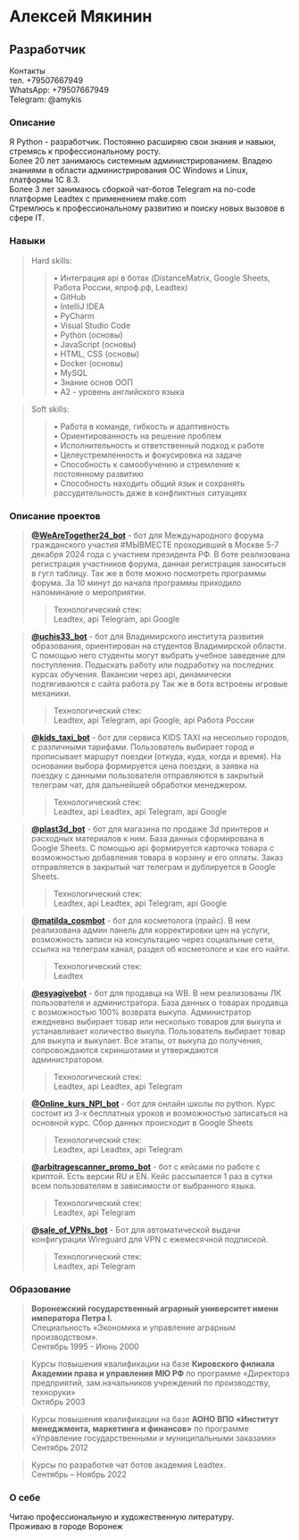 # Алексей Мякинин
## Разработчик

Контакты<br>
тел. +79507667949<br>
WhatsApp: +79507667949<br>
Telegram: @amykis<br>

### Описание

Я Python - разработчик. Постоянно расширяю свои знания и навыки, 
стремясь к профессиональному росту.<br>
Более 20 лет занимаюсь системным администрированием.
Владею знаниями в области администрирования ОС Windows и Linux, платформы 1С 8.3.<br>
Более 3 лет занимаюсь сборкой чат-ботов Telegram на no-code платформе Leadtex c применением make.com<br>
Стремлюсь к профессиональному развитию и поиску новых вызовов в сфере IT.

### Навыки

>Hard skills:
>>•	Интеграция api в ботах (DistanceMatrix, Google Sheets, Работа России, япроф.рф, Leadtex)<br>
>>•	GitHub<br>
>>•	IntelliJ IDEA<br>
>>•	PyCharm<br>
>>•	Visual Studio Code<br>
>>•	Python (основы)<br>
>>•	JavaScript (основы)<br>
>>•	HTML, CSS (основы)<br>
>>•	Docker (основы)<br>
>>•	MySQL<br>
>>•	Знание основ ООП<br>
>>•	A2 - уровень английского языка<br>

>Soft skills:
>>•	Работа в команде, гибкость и адаптивность<br>
>>•	Ориентированность на решение проблем<br>
>>•	Исполнительность и ответственный подход к работе<br>
>>•	Целеустремленность и фокусировка на задаче<br>
>>•	Способность к самообучению и стремление к постоянному развитию<br>
>>•	Способность находить общий язык и сохранять рассудительность даже в конфликтных ситуациях<br>

### Описание проектов

> <b>[@WeAreTogether24_bot](https://t.me/WeAreTogether24_bot)</b> - бот для Международного форума гражданского участия #МЫВМЕСТЕ 
проходивший в Москве 5-7 декабря 2024 года с участием президента РФ. 
В боте реализована регистрация участников форума, данная регистрация заноситься в гугл таблицу. 
Так же в боте можно посмотреть программы форума. За 10 минут до начала программы приходило напоминание о мероприятии.
>>Технологический стек:<br>
Leadtex, api Telegram, api Google

> <b>[@uchis33_bot](https://t.me/uchis33_bot)</b> - бот для Владимирского института развития образования, 
ориентирован на студентов Владимирской области. 
С помощью него студенты могут выбрать учебное заведение для поступления. 
Подыскать работу или подработку на последних курсах обучения. 
Вакансии через api, динамически подтягиваются с сайта работа.ру 
Так же в бота встроены игровые механики.
>>Технологический стек:<br>
Leadtex, api Telegram, api Google, api Работа России

> <b>[@kids_taxi_bot](https://t.me/kids_taxi_bot)</b> - бот для сервиса KIDS TAXI на несколько городов, 
с различными тарифами. Пользователь выбирает город и прописывает маршрут поездки 
(откуда, куда, когда и время). На основании выбора формируется цена поездки, 
а заявка на поездку с данными пользователя отправляются в закрытый телеграм чат, 
для дальнейшей обработки менеджером.
>>Технологический стек:<br>
Leadtex, api Leadtex, api Telegram, api Google

> <b>[@plast3d_bot](https://t.me/plast3d_bot)</b> - бот для магазина по продаже 3d принтеров и расходных материалов 
к ним. База данных сформирована в Google Sheets. 
С помощью api формируется карточка товара с возможностью добавления товара в корзину 
и его оплаты. 
Заказ отправляется в закрытый чат телеграм и дублируется в Google Sheets. 
>>Технологический стек:<br>
Leadtex, api Leadtex, api Telegram, api Google

> <b>[@matilda_cosmbot](https://t.me/matilda_cosmbot)</b> - бот для косметолога (прайс). В нем реализована админ панель 
для корректировки цен на услуги, возможность записи на консультацию через социальные сети,
ссылка на телеграм канал, раздел об косметологе и как его найти.
>>Технологический стек:<br>
Leadtex

> <b>[@esyagivebot](https://t.me/esyagivebot)</b> - бот для продавца на WB. В нем реализованы ЛК пользователя и 
администратора. База данных о товарах продавца с возможностью 100% возврата выкупа.
Администратор ежедневно выбирает товар или несколько товаров для выкупа и устанавливает 
количество выкупа. Пользователь выбирает товар для выкупа и выкупает. 
Все этапы, от выкупа до получения, сопровождаются скриншотами и утверждаются 
администратором.
>>Технологический стек:<br>
Leadtex, api Leadtex, api Telegram

> <b>[@Online_kurs_NPI_bot](https://t.me/Online_kurs_NPI_bot)</b> - бот для онлайн школы по python. 
Курс состоит из 3-х бесплатных уроков и возможностью записаться на основной курс. 
Сбор данных происходит в Google Sheets
>>Технологический стек:<br>
Leadtex, api Leadtex, api Telegram

> <b>[@arbitragescanner_promo_bot](https://t.me/arbitragescanner_promo_bot)</b> - бот с кейсами по работе с криптой. 
Есть версии RU и EN. Кейс рассылается 1 раз в сутки всем пользователям в зависимости 
от выбранного языка. 
>>Технологический стек:<br>
Leadtex, api Telegram

> <b>[@sale_of_VPNs_bot](https://t.me/sale_of_VPNs_bot)</b> - Бот для автоматической выдачи конфигурации 
Wireguard для VPN с ежемесячной подпиской.
>>Технологический стек:<br>
Leadtex, api Telegram

### Образование

> <b>Воронежский государственный аграрный университет имени императора Петра I.</b><br> 
Специальность «Экономика и управление аграрным производством».<br>
Сентябрь 1995 - Июнь 2000

> Курсы повышения квалификации на базе <b>Кировского филиала Академии права и управления МЮ РФ</b>
по программе «Директора предприятий, зам.начальников учреждений по производству, техноруки»<br>
Октябрь 2003

> Курсы повышения квалификации на базе <b>АОНО ВПО «Институт менеджмента, маркетинга и финансов»</b>
по программе «Управление государственными и муниципальными заказами»<br>
Сентябрь 2012

> Курсы по разработке чат ботов академия Leadtex.<br>
Cентябрь – Ноябрь 2022


### О себе

Читаю профессиональную и художественную литературу.<br>
Проживаю в городе Воронеж
